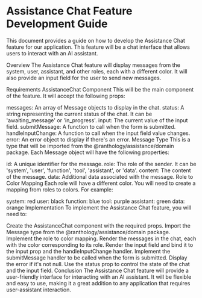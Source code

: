 # Assistance Chat Feature Development Guide
This document provides a guide on how to develop the Assistance Chat feature for our application. This feature will be a chat interface that allows users to interact with an AI assistant.

Overview
The Assistance Chat feature will display messages from the system, user, assistant, and other roles, each with a different color. It will also provide an input field for the user to send new messages.

Requirements
AssistanceChat Component
This will be the main component of the feature. It will accept the following props:

messages: An array of Message objects to display in the chat.
status: A string representing the current status of the chat. It can be 'awaiting_message' or 'in_progress'.
input: The current value of the input field.
submitMessage: A function to call when the form is submitted.
handleInputChange: A function to call when the input field value changes.
error: An error object to display if there's an error.
Message Type
This is a type that will be imported from the @ranthology/assistance/domain package. Each Message object will have the following properties:

id: A unique identifier for the message.
role: The role of the sender. It can be 'system', 'user', 'function', 'tool', 'assistant', or 'data'.
content: The content of the message.
data: Additional data associated with the message.
Role to Color Mapping
Each role will have a different color. You will need to create a mapping from roles to colors. For example:

system: red
user: black
function: blue
tool: purple
assistant: green
data: orange
Implementation
To implement the Assistance Chat feature, you will need to:

Create the AssistanceChat component with the required props.
Import the Message type from the @ranthology/assistance/domain package.
Implement the role to color mapping.
Render the messages in the chat, each with the color corresponding to its role.
Render the input field and bind it to the input prop and the handleInputChange handler.
Implement the submitMessage handler to be called when the form is submitted.
Display the error if it's not null.
Use the status prop to control the state of the chat and the input field.
Conclusion
The Assistance Chat feature will provide a user-friendly interface for interacting with an AI assistant. It will be flexible and easy to use, making it a great addition to any application that requires user-assistant interaction.